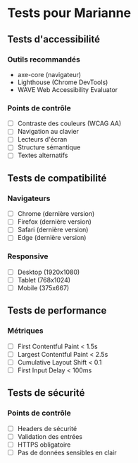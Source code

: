 # Tests pour Marianne

## Tests d'accessibilité

### Outils recommandés
- axe-core (navigateur)
- Lighthouse (Chrome DevTools)
- WAVE Web Accessibility Evaluator

### Points de contrôle
- [ ] Contraste des couleurs (WCAG AA)
- [ ] Navigation au clavier
- [ ] Lecteurs d'écran
- [ ] Structure sémantique
- [ ] Textes alternatifs

## Tests de compatibilité

### Navigateurs
- [ ] Chrome (dernière version)
- [ ] Firefox (dernière version)
- [ ] Safari (dernière version)
- [ ] Edge (dernière version)

### Responsive
- [ ] Desktop (1920x1080)
- [ ] Tablet (768x1024)
- [ ] Mobile (375x667)

## Tests de performance

### Métriques
- [ ] First Contentful Paint < 1.5s
- [ ] Largest Contentful Paint < 2.5s
- [ ] Cumulative Layout Shift < 0.1
- [ ] First Input Delay < 100ms

## Tests de sécurité

### Points de contrôle
- [ ] Headers de sécurité
- [ ] Validation des entrées
- [ ] HTTPS obligatoire
- [ ] Pas de données sensibles en clair 